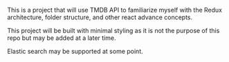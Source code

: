 This is a project that will use TMDB API to familiarize myself with the Redux architecture, folder structure, and other react advance concepts.

This project will be built with minimal styling as it is not the purpose of this repo but may be added at a later time.

Elastic search may be supported at some point.